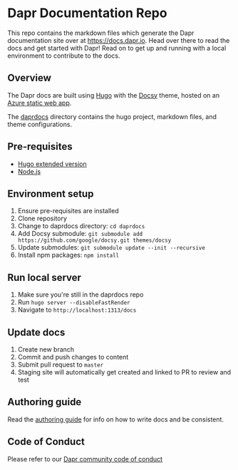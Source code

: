 # Dapr Documentation Repo

This repo contains the markdown files which generate the Dapr documentation site over at https://docs.dapr.io. Head over there to read the docs and get started with Dapr! Read on to get up and running with a local environment to contribute to the docs.

## Overview

The Dapr docs are built using [Hugo](https://gohugo.io/) with the [Docsy](https://docsy.dev) theme, hosted on an [Azure static web app](https://docs.microsoft.com/en-us/azure/static-web-apps/overview).

The [daprdocs](./daprdocs) directory contains the hugo project, markdown files, and theme configurations.

## Pre-requisites

- [Hugo extended version](https://gohugo.io/getting-started/installing)
- [Node.js](https://nodejs.org/en/)

## Environment setup

1. Ensure pre-requisites are installed
1. Clone repository
1. Change to daprdocs directory: `cd daprdocs`
1. Add Docsy submodule: `git submodule add https://github.com/google/docsy.git themes/docsy`
1. Update submodules: `git submodule update --init --recursive`
1. Install npm packages: `npm install`

## Run local server
1. Make sure you're still in the daprdocs repo
1. Run `hugo server --disableFastRender`
1. Navigate to `http://localhost:1313/docs`

## Update docs
1. Create new branch
1. Commit and push changes to content
1. Submit pull request to `master`
1. Staging site will automatically get created and linked to PR to review and test

## Authoring guide
Read the [authoring guide](./authoring-guide.md) for info on how to write docs and be consistent.

## Code of Conduct
Please refer to our [Dapr community code of conduct](https://github.com/dapr/community/blob/master/CODE-OF-CONDUCT.md)
